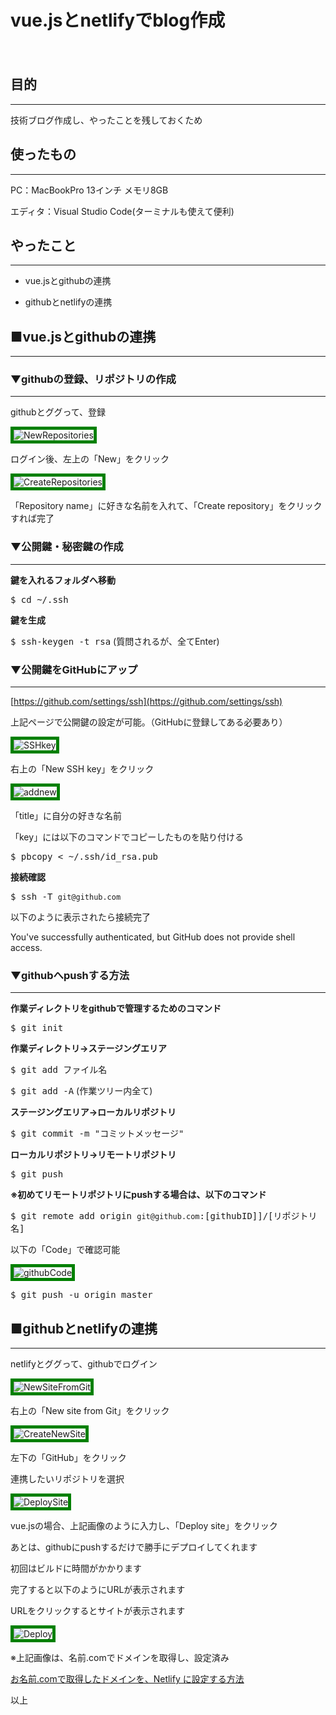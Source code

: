 # vue.jsとnetlifyでblog作成
　

## 目的
***

技術ブログ作成し、やったことを残しておくため

## 使ったもの
***

PC：MacBookPro 13インチ メモリ8GB

エディタ：Visual Studio Code(ターミナルも使えて便利)

## やったこと
***

- vue.jsとgithubの連携

- githubとnetlifyの連携

## ■vue.jsとgithubの連携
***

### ▼githubの登録、リポジトリの作成
***

githubとググって、登録

![NewRepositories](./img/article1/NewRepositories.png)

ログイン後、左上の「New」をクリック

![CreateRepositories](./img/article1/CreateRepositories.png)

「Repository name」に好きな名前を入れて、「Create repository」をクリックすれば完了

### ▼公開鍵・秘密鍵の作成
***

**鍵を入れるフォルダへ移動**

<kbd>$ cd ~/.ssh</kbd>

**鍵を生成**

<kbd>$ ssh-keygen -t rsa</kbd> (質問されるが、全てEnter)

### ▼公開鍵をGitHubにアップ
***

[https://github.com/settings/ssh](https://github.com/settings/ssh)

上記ページで公開鍵の設定が可能。（GitHubに登録してある必要あり）

![SSHkey](./img/article1/SSHkey.png)

右上の「New SSH key」をクリック

![addnew](./img/article1/addnew.png)

「title」に自分の好きな名前

「key」には以下のコマンドでコピーしたものを貼り付ける

<kbd>$ pbcopy &lt; ~/.ssh/id_rsa.pub</kbd>

**接続確認**

<kbd>$ ssh -T `git@github.com`</kbd>

以下のように表示されたら接続完了

You've successfully authenticated, but GitHub does not provide shell access.

### ▼githubへpushする方法
***

**作業ディレクトリをgithubで管理するためのコマンド**

<kbd>$ git init</kbd>

**作業ディレクトリ→ステージングエリア**

<kbd>$ git add ファイル名</kbd>

<kbd>$ git add -A</kbd> (作業ツリー内全て)

**ステージングエリア→ローカルリポジトリ**

<kbd>$ git commit -m "コミットメッセージ"</kbd>

**ローカルリポジトリ→リモートリポジトリ**

<kbd>$ git push</kbd>

**※初めてリモートリポジトリにpushする場合は、以下のコマンド**

<kbd>$ git remote add origin `git@github.com`:[githubID]]/[リポジトリ名]</kbd>

以下の「Code」で確認可能

![githubCode](./img/article1/githubCode.png)

<kbd>$ git push -u origin master</kbd>

## ■githubとnetlifyの連携
***

netlifyとググって、githubでログイン

![NewSiteFromGit](./img/article1/NewSiteFromGit.png)

右上の「New site from Git」をクリック

![CreateNewSite](./img/article1/CreateNewSite.png)

左下の「GitHub」をクリック

連携したいリポジトリを選択

![DeploySite](./img/article1/DeploySite.png)

vue.jsの場合、上記画像のように入力し、「Deploy site」をクリック

あとは、githubにpushするだけで勝手にデプロイしてくれます

初回はビルドに時間がかかります

完了すると以下のようにURLが表示されます

URLをクリックするとサイトが表示されます

![Deploy](./img/article1/Deploy.png)

※上記画像は、名前.comでドメインを取得し、設定済み

[お名前.comで取得したドメインを、Netlify に設定する方法](https://note.com/koushikagawa/n/n407cde93bdca)

以上

<style>
img {
    border: 5px solid green;
    max-width: 100%;
}
</style>
